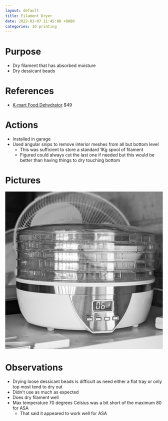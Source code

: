 ```yaml
---
layout: default
title: Filament Dryer
date: 2022-02-07 11:45:00 +0800
categories: 3d printing
---
```


# Purpose
- Dry filament that has absorbed moisture
- Dry dessicant beads

# References
- [K-mart Food Dehydrator](https://www.kmart.com.au/product/food-dehydrator/3419823) $49

# Actions
- Installed in garage
- Used angular snips to remove interior meshes from all but bottom level
  - This was sufficient to store a standard 1Kg spool of filament
  - Figured could always cut the last one if needed but this would be better than having things to dry touching bottom

# Pictures
![filament-dryer](/assets/img/2021-11-20-filament-dryer.jpg)

# Observations
- Drying loose dessicant beads is difficult as need either a flat tray or only top most tend to dry out
- Didn't use as much as expected
- Does dry filament well
- Max temperature 70 degrees Celsius was a bit short of the maximum 80 for ASA
  - That said it appeared to work well for ASA
